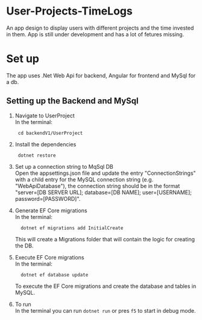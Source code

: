 # User-Projects-TimeLogs

An app design to display users with different projects and the time invested in them.
App is still under development and has a lot of fetures missing.

# Set up

The app uses .Net Web Api for backend, Angular for frontend and MySql for a db.

## Setting up the Backend and MySql

1. Navigate to UserProject
   <br/>
   In the terminal: 
   ```
    cd backendV1/UserProject
   ```
2. Install the dependencies
 
   ```
    dotnet restore
   ```
4. Set up a connection string to MqSql DB
   <br/>
   Open the appsettings.json file and update the entry "ConnectionStrings" with a child entry for the MySQL connection string (e.g. "WebApiDatabase"),
   the connection string should be in the format "server=[DB SERVER URL]; database=[DB NAME]; user=[USERNAME]; password=[PASSWORD]".
5. Generate EF Core migrations
   <br/>
   In the terminal:
   ```
     dotnet ef migrations add InitialCreate
   ```
   This will create a Migrations folder that will contain the logic for creating the DB.
6. Execute EF Core migrations
   <br/>
   In the terminal:
   ```
     dotnet ef database update
   ```
   To execute the EF Core migrations and create the database and tables in MySQL.
7. To run
   <br/>
   In the terminal you can run ``` dotnet run ``` or pres ``` f5 ``` to start in debug mode.

